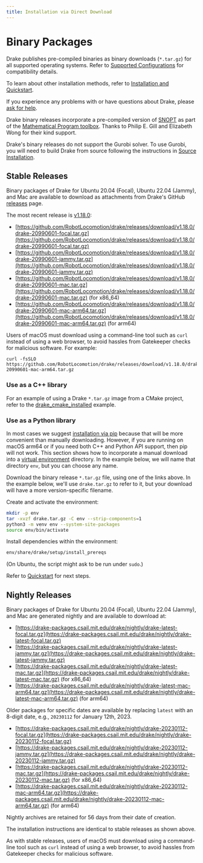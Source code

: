 ```yaml
---
title: Installation via Direct Download
---
```


# Binary Packages

Drake publishes pre-compiled binaries as binary downloads (``*.tar.gz``)
for all supported operating systems.  Refer to
[Supported Configurations](/installation.html#supported-configurations)
for compatibility details.

To learn about other installation methods, refer to
[Installation and Quickstart](/installation.html).

If you experience any problems with or have questions about Drake, please
[ask for help](/getting_help.html).

Drake binary releases incorporate a pre-compiled version of
[SNOPT](https://ccom.ucsd.edu/~optimizers/solvers/snopt/) as part of the
[Mathematical Program toolbox](https://drake.mit.edu/doxygen_cxx/group__solvers.html).
Thanks to Philip E. Gill and Elizabeth Wong for their kind support.

Drake's binary releases do not support the Gurobi solver. To use
Gurobi, you will need to build Drake from source following the instructions in
[Source Installation](/from_source.html).

## Stable Releases

Binary packages of Drake for Ubuntu 20.04 (Focal), Ubuntu 22.04 (Jammy), and
Mac are available to download as attachments from Drake's GitHub
[releases](https://github.com/RobotLocomotion/drake/releases) page.

The most recent release is
[v1.18.0](https://github.com/RobotLocomotion/drake/releases/tag/v1.18.0):

* [https://github.com/RobotLocomotion/drake/releases/download/v1.18.0/drake-20990601-focal.tar.gz](https://github.com/RobotLocomotion/drake/releases/download/v1.18.0/drake-20990601-focal.tar.gz)
* [https://github.com/RobotLocomotion/drake/releases/download/v1.18.0/drake-20990601-jammy.tar.gz](https://github.com/RobotLocomotion/drake/releases/download/v1.18.0/drake-20990601-jammy.tar.gz)
* [https://github.com/RobotLocomotion/drake/releases/download/v1.18.0/drake-20990601-mac.tar.gz](https://github.com/RobotLocomotion/drake/releases/download/v1.18.0/drake-20990601-mac.tar.gz) (for x86_64)
* [https://github.com/RobotLocomotion/drake/releases/download/v1.18.0/drake-20990601-mac-arm64.tar.gz](https://github.com/RobotLocomotion/drake/releases/download/v1.18.0/drake-20990601-mac-arm64.tar.gz) (for arm64)

Users of macOS must download using a command-line tool such as ``curl`` instead
of using a web browser, to avoid hassles from Gatekeeper checks for malicious
software. For example:

```
curl -fsSLO https://github.com/RobotLocomotion/drake/releases/download/v1.18.0/drake-20990601-mac-arm64.tar.gz
```

### Use as a C++ library

For an example of using a Drake ``*.tar.gz`` image from a CMake project, refer
to the
[drake_cmake_installed](https://github.com/RobotLocomotion/drake-external-examples/tree/main/drake_cmake_installed)
example.

### Use as a Python library

In most cases we suggest [installation via pip](/pip.html) because that
will be more convenient than manually downloading.  However, if you are running
on macOS arm64 or if you need both
C++ and Python API support, then pip will not work.  This section shows
how to incorporate a manual download into a
[virtual environment](https://packaging.python.org/guides/installing-using-pip-and-virtual-environments/#creating-a-virtual-environment)
directory.  In the example below, we will name that directory ``env``, but you
can choose any name.

Download the binary release ``*.tar.gz`` file, using one of the links above.
In the example below, we'll use ``drake.tar.gz`` to refer to it, but your
download will have a more version-specific filename.

Create and activate the environment:

```bash
mkdir -p env
tar -xvzf drake.tar.gz -C env --strip-components=1
python3 -m venv env --system-site-packages
source env/bin/activate
```

Install dependencies within the environment:

```bash
env/share/drake/setup/install_prereqs
````

(On Ubuntu, the script might ask to be run under ``sudo``.)

Refer to [Quickstart](/installation.html#quickstart) for next steps.

## Nightly Releases

Binary packages of Drake for Ubuntu 20.04 (Focal), Ubuntu 22.04 (Jammy), and
Mac are generated nightly and are available to download at:

* [https://drake-packages.csail.mit.edu/drake/nightly/drake-latest-focal.tar.gz](https://drake-packages.csail.mit.edu/drake/nightly/drake-latest-focal.tar.gz)
* [https://drake-packages.csail.mit.edu/drake/nightly/drake-latest-jammy.tar.gz](https://drake-packages.csail.mit.edu/drake/nightly/drake-latest-jammy.tar.gz)
* [https://drake-packages.csail.mit.edu/drake/nightly/drake-latest-mac.tar.gz](https://drake-packages.csail.mit.edu/drake/nightly/drake-latest-mac.tar.gz) (for x86_64)
* [https://drake-packages.csail.mit.edu/drake/nightly/drake-latest-mac-arm64.tar.gz](https://drake-packages.csail.mit.edu/drake/nightly/drake-latest-mac-arm64.tar.gz) (for arm64)

Older packages for specific dates are available by replacing ``latest`` with an
8-digit date, e.g., ``20230112`` for January 12th, 2023.

* [https://drake-packages.csail.mit.edu/drake/nightly/drake-20230112-focal.tar.gz](https://drake-packages.csail.mit.edu/drake/nightly/drake-20230112-focal.tar.gz)
* [https://drake-packages.csail.mit.edu/drake/nightly/drake-20230112-jammy.tar.gz](https://drake-packages.csail.mit.edu/drake/nightly/drake-20230112-jammy.tar.gz)
* [https://drake-packages.csail.mit.edu/drake/nightly/drake-20230112-mac.tar.gz](https://drake-packages.csail.mit.edu/drake/nightly/drake-20230112-mac.tar.gz) (for x86_64)
* [https://drake-packages.csail.mit.edu/drake/nightly/drake-20230112-mac-arm64.tar.gz](https://drake-packages.csail.mit.edu/drake/nightly/drake-20230112-mac-arm64.tar.gz) (for arm64)

Nightly archives are retained for 56 days from their date of creation.

The installation instructions are identical to stable releases as shown above.

As with stable releases, users of macOS must download using a command-line tool
such as ``curl`` instead of using a web browser, to avoid hassles from
Gatekeeper checks for malicious software.
